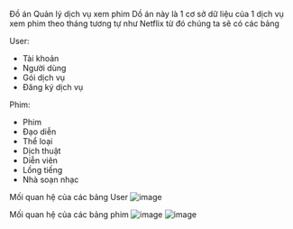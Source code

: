 Đồ án Quản lý dịch vụ xem phim
Dồ án này là 1 cơ sở dữ liệu của 1 dịch vụ xem phim theo tháng tương tự như Netflix từ đó chúng ta sẽ có các bảng

User:
  + Tài khoản
  + Người dùng
  + Gói dịch vụ
  + Đăng ký dịch vụ

Phim:
  + Phim
  + Đạo diễn
  + Thể loại
  + Dịch thuật
  + Diễn viên
  + Lồng tiếng
  + Nhà soạn nhạc

Mối quan hệ của các bảng User
![image](https://github.com/user-attachments/assets/e6c3c5e4-a8d6-43a7-a582-0a3810050b20)

Mối quan hệ của các bảng phim
![image](https://github.com/user-attachments/assets/83817063-41ef-4742-a193-e21316f635c7)
![image](https://github.com/user-attachments/assets/42d2ed67-4d8f-4080-aec4-88cce086f872)
